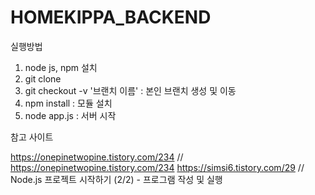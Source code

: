 # HOMEKIPPA_BACKEND

실행방법

1. node js, npm 설치
2. git clone
3. git checkout -v '브랜치 이름'  :  본인 브랜치 생성 및 이동
3. npm install  :  모듈 설치
4. node app.js   :  서버 시작

참고 사이트

https://onepinetwopine.tistory.com/234    // https://onepinetwopine.tistory.com/234
https://simsi6.tistory.com/29             // Node.js 프로젝트 시작하기 (2/2) - 프로그램 작성 및 실행
